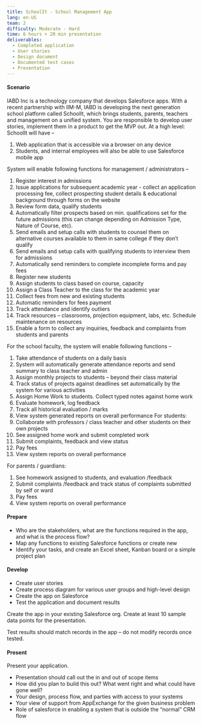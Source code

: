 ```yaml
---
title: SchoolIt - School Management App
lang: en-US
team: 2
difficulty: Moderate - Hard
time: 6 hours + 20 min presentation
deliverables:
  - Completed application
  - User stories
  - Design document
  - Documented test cases
  - Presentation
---
```


#### Scenario

IABD Inc is a technology company that develops Salesforce apps. With a recent partnership with IIM-M, IABD is developing the next generation school platform called SchoolIt, which brings students, parents, teachers and management on a unified system.
You are responsible to develop user stories, implement them in a product to get the MVP out.
At a high level: SchoolIt will have –

1. Web application that is accessible via a browser on any device
2. Students, and internal employees will also be able to use Salesforce mobile app

System will enable following functions for management / administrators –

1. Register interest in admissions
1. Issue applications for subsequent academic year - collect an application processing fee, collect prospecting student details & educational background through forms on the website
1. Review form data, qualify students
1. Automatically filter prospects based on min. qualifications set for the future admissions (this can change depending on Admission Type, Nature of Course, etc).
1. Send emails and setup calls with students to counsel them on alternative courses available to them in same college if they don’t qualify
1. Send emails and setup calls with qualifying students to interview them for admissions
1. Automatically send reminders to complete incomplete forms and pay fees
1. Register new students
1. Assign students to class based on course, capacity
1. Assign a Class Teacher to the class for the academic year
1. Collect fees from new and existing students
1. Automatic reminders for fees payment
1. Track attendance and identify outliers
1. Track resources – classrooms, projection equipment, labs, etc. Schedule maintenance on resources
1. Enable a form to collect any inquiries, feedback and complaints from students and parents

For the school faculty, the system will enable following functions –

1. Take attendance of students on a daily basis
2. System will automatically generate attendance reports and send summary to class teacher and admin
3. Assign monthly projects to students – beyond their class material
4. Track status of projects against deadlines set automatically by the system for various activities
5. Assign Home Work to students. Collect typed notes against home work
6. Evaluate homework, log feedback
7. Track all historical evaluation / marks
8. View system generated reports on overall performance
   For students:
9. Collaborate with professors / class teacher and other students on their own projects
10. See assigned home work and submit completed work
11. Submit complaints, feedback and view status
12. Pay fees
13. View system reports on overall performance

For parents / guardians:

1. See homework assigned to students, and evaluation /feedback
2. Submit complaints /feedback and track status of complaints submitted by self or ward
3. Pay fees
4. View system reports on overall performance

#### Prepare

- Who are the stakeholders, what are the functions required in the app, and what is the process flow?
- Map any functions to existing Salesforce functions or create new
- Identify your tasks, and create an Excel sheet, Kanban board or a simple project plan

#### Develop

- Create user stories
- Create process diagram for various user groups and high-level design
- Create the app on Salesforce
- Test the application and document results

Create the app in your existing Salesforce org. Create at least 10 sample data points for the presentation.

Test results should match records in the app – do not modify records once tested.

#### Present

Present your application.

- Presentation should call out the in and out of scope items
- How did you plan to build this out? What went right and what could have gone well?
- Your design, process flow, and parties with access to your systems
- Your view of support from AppExchange for the given business problem
- Role of salesforce in enabling a system that is outside the “normal” CRM flow

